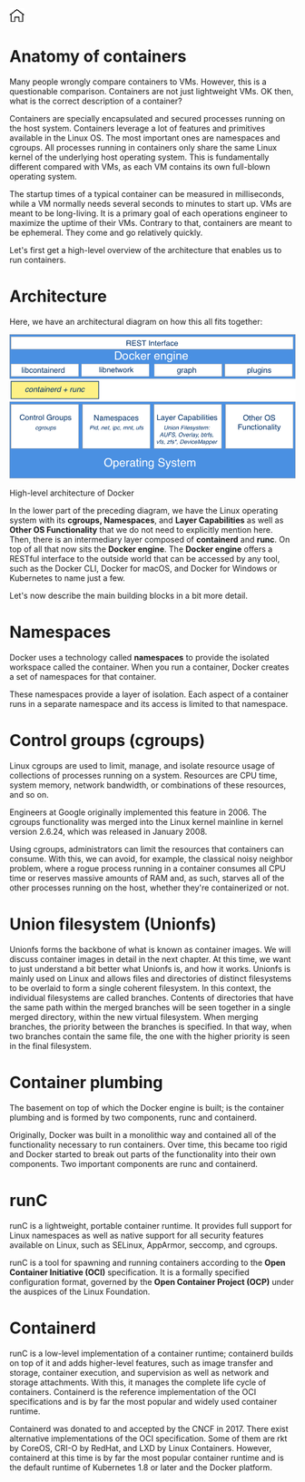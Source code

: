 [![Home](../../img/home.png)](../M-02/README.md)

# Anatomy of containers
Many people wrongly compare containers to VMs. However, this is a questionable comparison. Containers are not just lightweight VMs. OK then, what is the correct description of a container?

Containers are specially encapsulated and secured processes running on the host system. Containers leverage a lot of features and primitives available in the Linux OS. The most important ones are namespaces and cgroups. All processes running in containers only share the same Linux kernel of the underlying host operating system. This is fundamentally different compared with VMs, as each VM contains its own full-blown operating system.

The startup times of a typical container can be measured in milliseconds, while a VM normally needs several seconds to minutes to start up. VMs are meant to be long-living. It is a primary goal of each operations engineer to maximize the uptime of their VMs. Contrary to that, containers are meant to be ephemeral. They come and go relatively quickly.

Let's first get a high-level overview of the architecture that enables us to run containers.

# Architecture
Here, we have an architectural diagram on how this all fits together:

![AC](../../img/M-02/l2-ac-p1.png)

High-level architecture of Docker

In the lower part of the preceding diagram, we have the Linux operating system with its **cgroups, Namespaces**, and **Layer Capabilities** as well as **Other OS Functionality** that we do not need to explicitly mention here. Then, there is an intermediary layer composed of **containerd** and **runc**. On top of all that now sits the **Docker engine**. The **Docker engine** offers a RESTful interface to the outside world that can be accessed by any tool, such as the Docker CLI, Docker for macOS, and Docker for Windows or Kubernetes to name just a few.

Let's now describe the main building blocks in a bit more detail.

# Namespaces


Docker uses a technology called **namespaces** to provide the isolated workspace called the container. When you run a container, Docker creates a set of namespaces for that container.

These namespaces provide a layer of isolation. Each aspect of a container runs in a separate namespace and its access is limited to that namespace.

# Control groups (cgroups)
Linux cgroups are used to limit, manage, and isolate resource usage of collections of processes running on a system. Resources are CPU time, system memory, network bandwidth, or combinations of these resources, and so on.

Engineers at Google originally implemented this feature in 2006. The cgroups functionality was merged into the Linux kernel mainline in kernel version 2.6.24, which was released in January 2008.

Using cgroups, administrators can limit the resources that containers can consume. With this, we can avoid, for example, the classical noisy neighbor problem, where a rogue process running in a container consumes all CPU time or reserves massive amounts of RAM and, as such, starves all of the other processes running on the host, whether they're containerized or not.

# Union filesystem (Unionfs)
Unionfs forms the backbone of what is known as container images. We will discuss container images in detail in the next chapter. At this time, we want to just understand a bit better what Unionfs is, and how it works. Unionfs is mainly used on Linux and allows files and directories of distinct filesystems to be overlaid to form a single coherent filesystem. In this context, the individual filesystems are called branches. Contents of directories that have the same path within the merged branches will be seen together in a single merged directory, within the new virtual filesystem. When merging branches, the priority between the branches is specified. In that way, when two branches contain the same file, the one with the higher priority is seen in the final filesystem.

# Container plumbing
The basement on top of which the Docker engine is built; is the container plumbing and is formed by two components, runc and containerd.

Originally, Docker was built in a monolithic way and contained all of the functionality necessary to run containers. Over time, this became too rigid and Docker started to break out parts of the functionality into their own components. Two important components are runc and containerd.

# runC
runC is a lightweight, portable container runtime. It provides full support for Linux namespaces as well as native support for all security features available on Linux, such as SELinux, AppArmor, seccomp, and cgroups.

runC is a tool for spawning and running containers according to the **Open Container Initiative (OCI)** specification. It is a formally specified configuration format, governed by the **Open Container Project (OCP)** under the auspices of the Linux Foundation.

# Containerd
runC is a low-level implementation of a container runtime; containerd builds on top of it and adds higher-level features, such as image transfer and storage, container execution, and supervision as well as network and storage attachments. With this, it manages the complete life cycle of containers. Containerd is the reference implementation of the OCI specifications and is by far the most popular and widely used container runtime.

Containerd was donated to and accepted by the CNCF in 2017. There exist alternative implementations of the OCI specification. Some of them are rkt by CoreOS, CRI-O by RedHat, and LXD by Linux Containers. However, containerd at this time is by far the most popular container runtime and is the default runtime of Kubernetes 1.8 or later and the Docker platform.
